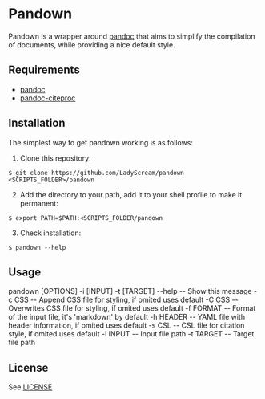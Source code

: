 # Pandown

Pandown is a wrapper around [pandoc](https://github.com/jgm/pandoc) that aims
to simplify the compilation of documents, while providing a nice default style.

## Requirements

* [pandoc](https://github.com/jgm/pandoc)
* [pandoc-citeproc](https://github.com/jgm/pandoc-citeproc)

## Installation

The simplest way to get pandown working is as follows:

1) Clone this repository:

```
$ git clone https://github.com/LadyScream/pandown <SCRIPTS_FOLDER>/pandown
```

2) Add the directory to your path, add it to your shell profile to make it
   permanent:

```
$ export PATH=$PATH:<SCRIPTS_FOLDER/pandown
```

3) Check installation:

```
$ pandown --help
```

## Usage

pandown [OPTIONS] -i [INPUT] -t [TARGET]
--help    -- Show this message
-c CSS    -- Append CSS file for styling, if omited uses default
-C CSS    -- Overwrites CSS file for styling, if omited uses default
-f FORMAT -- Format of the input file, it's 'markdown' by default
-h HEADER -- YAML file with header information, if omited uses default
-s CSL    -- CSL file for citation style, if omited uses default
-i INPUT  -- Input file path
-t TARGET -- Target file path

## License

See [LICENSE](LICENSE)
